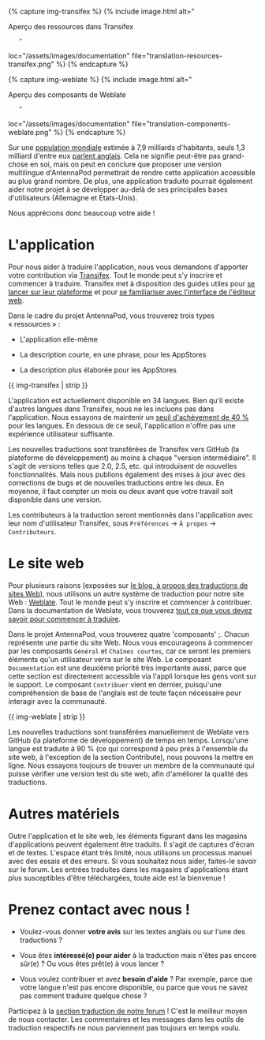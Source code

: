 {% capture img-transifex %} {% include image.html alt="

Aperçu des ressources dans Transifex

       "

loc="/assets/images/documentation" file="translation-resources-transifex.png" %} {% endcapture %}

{% capture img-weblate %} {% include image.html alt="

Aperçu des composants de Weblate

       "

loc="/assets/images/documentation" file="translation-components-weblate.png" %} {% endcapture %}

Sur une [population mondiale](https://en.wikipedia.org/wiki/World_population) estimée à 7,9 milliards d'habitants, seuls 1,3 milliard d'entre eux [parlent anglais](https://www.ethnologue.com/guides/ethnologue200). Cela ne signifie peut-être pas grand-chose en soi, mais on peut en conclure que proposer une version multilingue d'AntennaPod permettrait de rendre cette application accessible au plus grand nombre. De plus, une application traduite pourrait également aider notre projet à se développer au-delà de ses principales bases d'utilisateurs (Allemagne et États-Unis).

Nous apprécions donc beaucoup votre aide !

# L'application

Pour nous aider à traduire l'application, nous vous demandons d'apporter votre contribution via [Transifex](https://www.transifex.com/antennapod/antennapod/). Tout le monde peut s'y inscrire et commencer à traduire. Transifex met à disposition des guides utiles pour [se lancer sur leur plateforme](https://docs.transifex.com/getting-started-1/translators) et pour [se familiariser avec l'interface de l'éditeur web](https://docs.transifex.com/translation/translating-with-the-web-editor).

Dans le cadre du projet AntennaPod, vous trouverez trois types « ressources » :

- L'application elle-même

- La description courte, en une phrase, pour les AppStores

- La description plus élaborée pour les AppStores

{{ img-transifex | strip }}

L'application est actuellement disponible en 34 langues. Bien qu'il existe d'autres langues dans Transifex, nous ne les incluons pas dans l'application. Nous essayons de maintenir un [seuil d'achèvement de 40 %](https://github.com/AntennaPod/AntennaPod/pull/4112) pour les langues. En dessous de ce seuil, l'application n'offre pas une expérience utilisateur suffisante.

Les nouvelles traductions sont transférées de Transifex vers GitHub (la plateforme de développement) au moins à chaque "version intermédiaire". Il s'agit de versions telles que 2.0, 2.5, etc. qui introduisent de nouvelles fonctionnalités. Mais nous publions également des mises à jour avec des corrections de bugs et de nouvelles traductions entre les deux. En moyenne, il faut compter un mois ou deux avant que votre travail soit disponible dans une version.

Les contributeurs à la traduction seront mentionnés dans l'application avec leur nom d'utilisateur Transifex, sous `Préférences` → `À propos` → `Contributeurs`.

# Le site web

Pour plusieurs raisons (exposées sur [le blog, à propos des traductions de sites Web](/blog/2022/01/website-translations)), nous utilisons un autre système de traduction pour notre site Web : [Weblate](https://hosted.weblate.org/projects/antennapod/). Tout le monde peut s'y inscrire et commencer à contribuer. Dans la documentation de Weblate, vous trouverez [tout ce que vous devez savoir pour commencer à traduire](https://docs.weblate.org/en/latest/user/translating.html).

Dans le projet AntennaPod, vous trouverez quatre 'composants' ;. Chacun représente une partie du site Web. Nous vous encourageons à commencer par les composants `Général` et `Chaînes courtes`, car ce seront les premiers éléments qu'un utilisateur verra sur le site Web. Le composant `Documentation` est une deuxième priorité très importante aussi, parce que cette section est directement accessible via l'appli lorsque les gens vont sur le support. Le composant `Contribuer` vient en dernier, puisqu'une compréhension de base de l'anglais est de toute façon nécessaire pour interagir avec la communauté.

{{ img-weblate | strip }}

Les nouvelles traductions sont transférées manuellement de Weblate vers GitHub (la plateforme de développement) de temps en temps. Lorsqu'une langue est traduite à 90 % (ce qui correspond à peu près à l'ensemble du site web, à l'exception de la section Contribute), nous pouvons la mettre en ligne. Nous essayons toujours de trouver un membre de la communauté qui puisse vérifier une version test du site web, afin d'améliorer la qualité des traductions.

# Autres matériels

Outre l'application et le site web, les éléments figurant dans les magasins d'applications peuvent également être traduits. Il s'agit de captures d'écran et de textes. L'espace étant très limité, nous utilisons un processus manuel avec des essais et des erreurs. Si vous souhaitez nous aider, faites-le savoir sur le forum. Les entrées traduites dans les magasins d'applications étant plus susceptibles d'être téléchargées, toute aide est la bienvenue !

# Prenez contact avec nous !

* Voulez-vous donner **votre avis** sur les textes anglais ou sur l'une des traductions ?

* Vous êtes **intéressé(e) pour aider** à la traduction mais n'êtes pas encore sûr(e) ? Ou vous êtes prêt(e) à vous lancer ?

* Vous voulez contribuer et avez **besoin d'aide** ? Par exemple, parce que votre langue n'est pas encore disponible, ou parce que vous ne savez pas comment traduire quelque chose ?

Participez à la [section traduction de notre forum](https://forum.antennapod.org/c/translations/11) ! C'est le meilleur moyen de nous contacter. Les commentaires et les messages dans les outils de traduction respectifs ne nous parviennent pas toujours en temps voulu.
